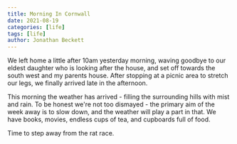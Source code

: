 ```yaml
---
title: Morning In Cornwall
date: 2021-08-19
categories: [life]
tags: [life]
author: Jonathan Beckett
---
```


We left home a little after 10am yesterday morning, waving goodbye to our eldest daughter who is looking after the house, and set off towards the south west and my parents house. After stopping at a picnic area to stretch our legs, we finally arrived late in the afternoon.

This morning the weather has arrived - filling the surrounding hills with mist and rain. To be honest we're not too dismayed - the primary aim of the week away is to slow down, and the weather will play a part in that. We have books, movies, endless cups of tea, and cupboards full of food.

Time to step away from the rat race.